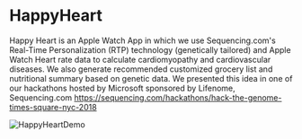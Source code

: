 # HappyHeart

Happy Heart is an Apple Watch App in which we use Sequencing.com's Real-Time Personalization (RTP) technology (genetically tailored) and Apple Watch Heart rate data to calculate cardiomyopathy and cardiovascular diseases. We also generate recommended customized grocery list and nutritional summary based on genetic data. We presented this idea in one of our hackathons hosted by Microsoft sponsored by Lifenome, Sequencing.com https://sequencing.com/hackathons/hack-the-genome-times-square-nyc-2018 


![HappyHeartDemo](https://github.com/kkadapa/HappyHeart/blob/master/HappyHeartDemoV1.gif)
